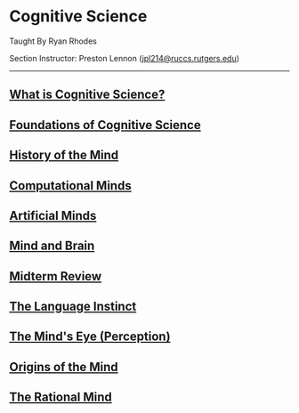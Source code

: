 
# Cognitive Science

Taught By Ryan Rhodes

Section Instructor: Preston Lennon (jpl214@ruccs.rutgers.edu)

---

## [What is Cognitive Science?](../cog-sci/0-what-is-cog-sci)

## [Foundations of Cognitive Science](../cog-sci/1-foundations-of-cog-sci)

## [History of the Mind](../cog-sci/2-history-of-the-mind)

## [Computational Minds](../cog-sci/3-computational-minds)

## [Artificial Minds](../cog-sci/4-artificial-minds)

## [Mind and Brain](../cog-sci/5-mind-and-brain)

## [Midterm Review](../cog-sci/midterm1)

## [The Language Instinct](../cog-sci/6-the-language-instinct)

## [The Mind's Eye (Perception)](../cog-sci/7-the-minds-eye)

## [Origins of the Mind](../cog-sci/8-the-origins-of-minds)

## [The Rational Mind](../cog-sci/9-the-rational-mind)

